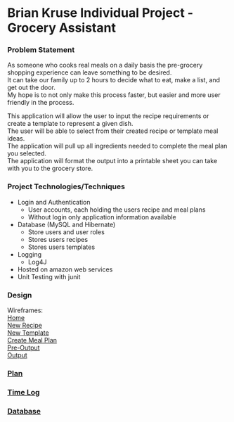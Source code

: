 # Brian Kruse Individual Project - Grocery Assistant

### Problem Statement

As someone who cooks real meals on a daily basis the pre-grocery shopping experience can leave something to be desired.  
It can take our family up to 2 hours to decide what to eat, make a list, and get out the door.  
My hope is to not only make this process faster, but easier and more user friendly in the process.  

This application will allow the user to input the recipe requirements or create a template to represent  a given dish.  
The user will be able to select from their created recipe or template meal ideas.  
The application will pull up all ingredients needed to complete the meal plan you selected.  
The application will format the output into a printable sheet you can take with you to the grocery store.


### Project Technologies/Techniques
* Login and Authentication
  * User accounts, each holding the users recipe and meal plans
  * Without login only application information available
* Database (MySQL and Hibernate)
  * Store users and user roles
  * Stores users recipes
  * Stores users templates
* Logging 
  * Log4J
* Hosted on amazon web services
* Unit Testing with junit

### Design
Wireframes:  
[Home](screens2.home.png)  
[New Recipe](screens2.newrecipe.png)  
[New Template](screens2.newtemplate.png)  
[Create Meal Plan](screens2.createplan.png)  
[Pre-Output](screens2.preshoppinglist.png)  
[Output](screens2.output.png)  

### [Plan](projectplan.md) 


### [Time Log](timelog.md)

### [Database](UML/databaseUml.png)
